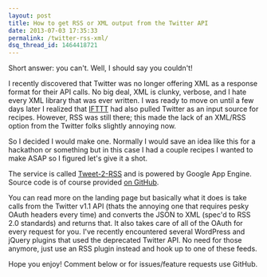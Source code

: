 ```yaml
---
layout: post
title: How to get RSS or XML output from the Twitter API
date: 2013-07-03 17:35:33
permalink: /twitter-rss-xml/
dsq_thread_id: 1464418721
---
```


Short answer: you can't. Well, I should say you couldn't!

I recently discovered that Twitter was no longer offering XML as a response format for their API calls. No big deal, XML is clunky, verbose, and I hate every XML library that was ever written. I was ready to move on until a few days later I realized that <a href="http://ifttt.com" target="_blank">IFTTT</a> had also pulled Twitter as an input source for recipes. However, RSS was still there; this made the lack of an XML/RSS option from the Twitter folks slightly annoying now.

So I decided I would make one. Normally I would save an idea like this for a hackathon or something but in this case I had a couple recipes I wanted to make ASAP so I figured let's give it a shot.

The service is called <a title="Tweet-2-RSS" href="http://tweet-2-rss.appspot.com" target="_blank">Tweet-2-RSS</a> and is powered by Google App Engine. Source code is of course provided <a href="https://github.com/mattdodge/Tweet-2-RSS" target="_blank">on GitHub</a>.

<!--more-->

You can read more on the landing page but basically what it does is take calls from the Twitter v1.1 API (thats the annoying one that requires pesky OAuth headers every time) and converts the JSON to XML (spec'd to RSS 2.0 standards) and returns that. It also takes care of all of the OAuth for every request for you. I've recently encountered several WordPress and jQuery plugins that used the deprecated Twitter API. No need for those anymore, just use an RSS plugin instead and hook up to one of these feeds.

Hope you enjoy! Comment below or for issues/feature requests use GitHub.

